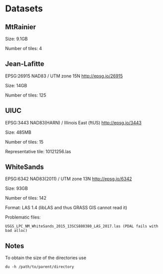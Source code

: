 # Datasets

## MtRainier

Size: 9.1GB

Number of tiles: 4

## Jean-Lafitte

EPSG:26915
NAD83 / UTM zone 15N
http://epsg.io/26915

Size: 14GB

Number of tiles: 125

## UIUC

EPSG:3443
NAD83(HARN) / Illinois East (ftUS)
http://epsg.io/3443

Size: 485MB

Number of tiles: 15

Representative tile: 10121256.las

## WhiteSands

EPSG:6342
NAD83(2011) / UTM zone 13N
http://epsg.io/6342

Size: 93GB

Number of tiles: 142

Format: LAS 1.4 (libLAS and thus GRASS GIS cannot read it)

Problematic files:

    USGS_LPC_NM_WhiteSands_2015_13SCS880380_LAS_2017.las (PDAL fails with bad alloc)

## Notes

To obtain the size of the directories use

    du -h /path/to/parent/directory
